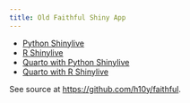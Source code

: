 ```yaml
---
title: Old Faithful Shiny App
---
```


- [Python Shinylive](./py-shinylive/)
- [R Shinylive](./r-shinylive/)
- [Quarto with Python Shinylive](./quarto-py-shinylive/)
- [Quarto with R Shinylive](./quarto-r-shinylive/)

See source at <https://github.com/h10y/faithful>.
